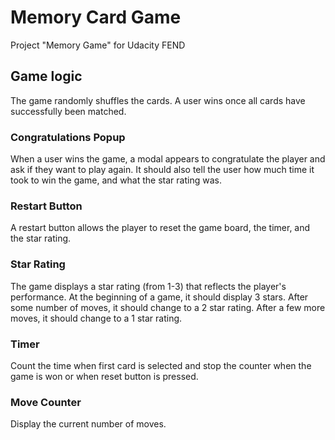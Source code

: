# Memory Card Game

Project "Memory Game" for Udacity FEND

## Game logic

The game randomly shuffles the cards. A user wins once all cards have successfully been matched.

### Congratulations Popup

When a user wins the game, a modal appears to congratulate the player and ask if they want to play again. It should also tell the user how much time it took to win the game, and what the star rating was.

### Restart Button

A restart button allows the player to reset the game board, the timer, and the star rating.

### Star Rating

The game displays a star rating (from 1-3) that reflects the player's performance. At the beginning of a game, it should display 3 stars. After some number of moves, it should change to a 2 star rating. After a few more moves, it should change to a 1 star rating.

### Timer

Count the time when first card is selected and stop the counter when the game is won or when reset button is pressed.

### Move Counter

Display the current number of moves.
